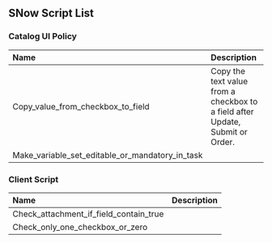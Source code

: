 ## SNow Script List

### Catalog UI Policy

| Name  | Description  |
|:----------|:----------|
|Copy_value_from_checkbox_to_field|Copy the text value from a checkbox to a field after Update, Submit or Order.  |
|Make_variable_set_editable_or_mandatory_in_task|   |

### Client Script

| Name  | Description  |
|:----------|:----------|
|Check_attachment_if_field_contain_true | |
|Check_only_one_checkbox_or_zero | |
